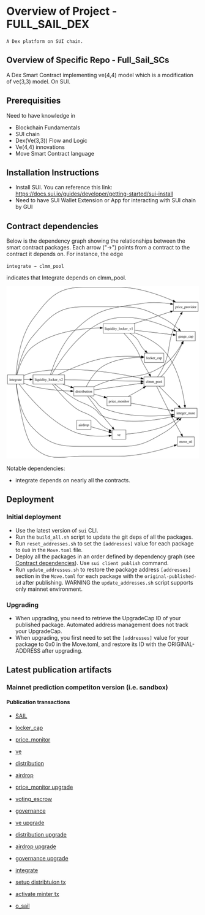 # Overview of Project - FULL_SAIL_DEX

    A Dex platform on SUI chain.

## Overview of Specific Repo - Full_Sail_SCs

A Dex Smart Contract implementing ve(4,4) model which is a modification of ve(3,3) model. On SUI.

## Prerequisities

Need to have knowledge in
- Blockchain Fundamentals
- SUI chain
- Dex(Ve(3,3)) Flow and Logic
- Ve(4,4) innovations
- Move Smart Contract language

## Installation Instructions

- Install SUI. You can reference this link: https://docs.sui.io/guides/developer/getting-started/sui-install
- Need to have SUI Wallet Extension or App for interacting with SUI chain by GUI

## Contract dependencies

Below is the dependency graph showing the relationships between the smart contract packages. Each arrow ("→") points from a contract to the contract it depends on. For instance, the edge

`integrate → clmm_pool`

indicates that Integrate depends on clmm_pool.

![Dependency Graph](dependency_graph.svg)

Notable dependencies:
- integrate depends on nearly all the contracts.

## Deployment

### Initial deployment
- Use the latest version of `sui` CLI.
- Run the `build_all.sh` script to update the git deps of all the packages.
- Run `reset_addresses.sh` to set the `[addresses]` value for each package to `0x0` in the `Move.toml` file.
- Deploy all the packages in an order defined by dependency graph (see [Contract dependencies](#contract-dependencies)). 
Use `sui client publish` command.
- Run `update_addresses.sh` to restore the package address `[addresses]` section in the `Move.toml` for each package with the `original-published-id` after publishing. WARNING the `update_addresses.sh` script supports only mainnet environment.

### Upgrading
- When upgrading, you need to retrieve the UpgradeCap ID of your published package. Automated address management does not track your UpgradeCap.
- When upgrading, you first need to set the `[addresses]` value for your package to 0x0 in the Move.toml, and restore its ID with the ORIGINAL-ADDRESS after upgrading.

## Latest publication artifacts

### Mainnet prediction competiton version (i.e. sandbox)

#### Publication transactions

- [SAIL](https://suivision.xyz/txblock/8h9AypGsfEz4UEycf6zwNjFehpRxHyNYsc7N7JwxzCi)

- [locker_cap](https://suivision.xyz/txblock/BFiALGxLFUczQVCshPtAEpY5H11kci33FHSTPCZRdYtA)
- [price_monitor](https://suivision.xyz/txblock/3cLn9fdvXF9Mfn7zGhmqziLEWonbDWeFdWic1GtnaQW4)
- [ve](https://suivision.xyz/txblock/3HUrksyiojmCAwgQEVfVmMh2sf1TJ6v1oeuiMNPrxume)
- [distribution](https://suivision.xyz/txblock/DF8EohFmy656d7ax4msy8UffgyLdK1Q9U81avsGvbDNp)
- [airdrop](https://suivision.xyz/txblock/FA7ModSnkR1kFokbpAyRDE6Kw6ewNDr4wpdm4Np8ARif)
- [price_monitor upgrade](https://suivision.xyz/txblock/2Y1yK4JWfYo4eieEC6w3UPQfoZaJBCQkHaRFVrAW1ZKi)
- [voting_escrow](https://suivision.xyz/txblock/73jixRjwnjjFPFriydMFkywpU4P4yXsZa4ui8pgzNyHr)
- [governance](https://suivision.xyz/txblock/mZ12h5eUrA7C3AxMVokQDXnEaWSxbnMXwAi5LPSibwa)
- [ve upgrade](https://suivision.xyz/txblock/CPMXmUU4tK6nAQ4DB9mpyFUnxmTMxboEwwwWNDsy82N8)
- [distribution upgrade](https://suivision.xyz/txblock/2UYup5jRsdrPQ3eex3aXRdgRTUjpWGfURZUzJ8a5DWix)
- [airdrop upgrade](https://suivision.xyz/txblock/CvpiuNxB2VFtCXS8nSiVwjmF5ScDei6QDVStLr9i9L3u)
- [governance upgrade](https://suivision.xyz/txblock/4dUHtr1oy5xNv66PjdcwTUc6BEnPSgCxeUuosk1u5CSi?tab=Changes)
- [integrate](https://suivision.xyz/txblock/HTLPQKApknT9qEUsVjeDiZ8ZxK6aKcaunWXCnJWj1Zfo)

- [setup distribtuion tx](https://suiscan.xyz/mainnet/tx/21y91npsRHWgg5TPnFkFVSWgCFTLhTcvRfGL4bA4ut1p)
- [activate minter tx](https://suiscan.xyz/mainnet/tx/A3bugfXoFzC5YfDEfDd1QBqqTu3dB1XJuT2mRLknKZr2)
- [o_sail]()
